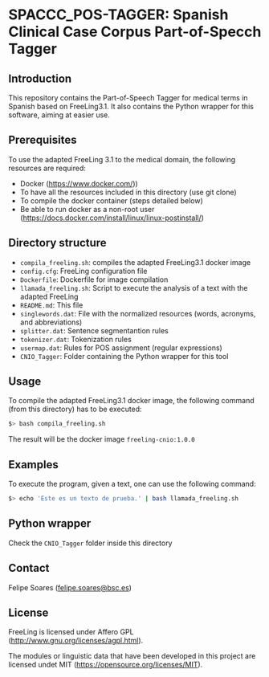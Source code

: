 # SPACCC_POS-TAGGER: Spanish Clinical Case Corpus Part-of-Specch Tagger

## Introduction

This repository contains the Part-of-Speech Tagger for medical terms in Spanish based on FreeLing3.1.
It also contains the Python wrapper for this software, aiming at easier use.

## Prerequisites

To use the adapted FreeLing 3.1 to the medical domain, the following resources are required:
* Docker (https://www.docker.com/))
* To have all the resources included in this directory (use git clone)
* To compile the docker container (steps detailed below)
* Be able to run docker as a non-root user (https://docs.docker.com/install/linux/linux-postinstall/)

## Directory structure

* `compila_freeling.sh`:  compiles the adapted FreeLing3.1 docker image
* `config.cfg`: FreeLing configuration file
* `Dockerfile`: Dockerfile for image compilation
* `llamada_freeling.sh`: Script to execute the analysis of a text with the adapted FreeLing 
* `README.md`: This file
* `singlewords.dat`: File with the normalized resources (words, acronyms, and abbreviations)
* `splitter.dat`: Sentence segmentantion rules
* `tokenizer.dat`: Tokenization rules
* `usermap.dat`: Rules for POS assignment (regular expressions)
* `CNIO_Tagger`: Folder containing the Python wrapper for this tool

## Usage

To compile the adapted FreeLing3.1 docker image, the following command (from this directory) has to be executed:

```bash
$> bash compila_freeling.sh
```
The result will be the docker image  `freeling-cnio:1.0.0`

## Examples

To execute the program, given a text, one can use the following command:
```bash
$> echo 'Este es un texto de prueba.' | bash llamada_freeling.sh
```

## Python wrapper

Check the `CNIO_Tagger` folder inside this directory

## Contact

Felipe Soares (felipe.soares@bsc.es)

## License

FreeLing is licensed under Affero GPL (http://www.gnu.org/licenses/agpl.html). 

The modules or linguistic data that have been developed in this project are licensed undet MIT (https://opensource.org/licenses/MIT).
